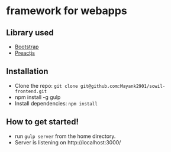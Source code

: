 # framework for webapps

## Library used
  - [Bootstrap](http://getbootstrap.com)
  - [Preactjs](http://preactjs.com)

## Installation

- Clone the repo: `git clone git@github.com:Mayank2901/sowil-frontend.git`
- npm install -g gulp
- Install dependencies: `npm install`

##  How to get started!

 - run `gulp server` from the home directory.
 - Server is listening on http://localhost:3000/